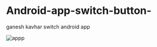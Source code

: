 # Android-app-switch-button-
ganesh kavhar switch android app

![appp](https://user-images.githubusercontent.com/20369800/64484090-f73de980-d22a-11e9-825e-d4f565c4f627.png)

